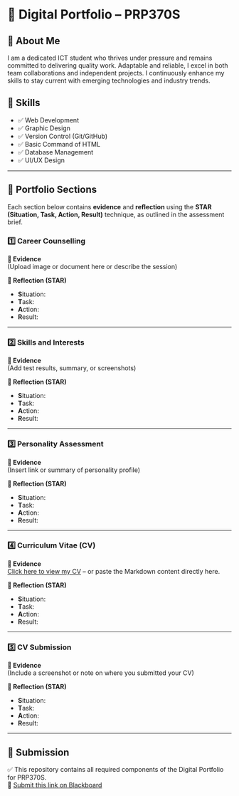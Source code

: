 # 💼 Digital Portfolio – PRP370S

## 👤 About Me

I am a dedicated ICT student who thrives under pressure and remains committed to delivering quality work. Adaptable and reliable, I excel in both team collaborations and independent projects. I continuously enhance my skills to stay current with emerging technologies and industry trends.

## 🧠 Skills

- ✅ Web Development  
- ✅ Graphic Design  
- ✅ Version Control (Git/GitHub)  
- ✅ Basic Command of HTML  
- ✅ Database Management  
- ✅ UI/UX Design  

---

## 📌 Portfolio Sections

Each section below contains **evidence** and **reflection** using the **STAR (Situation, Task, Action, Result)** technique, as outlined in the assessment brief.

### 1️⃣ Career Counselling

**📎 Evidence**  
(Upload image or document here or describe the session)

**📝 Reflection (STAR)**  
- **S**ituation:  
- **T**ask:  
- **A**ction:  
- **R**esult:  

---

### 2️⃣ Skills and Interests

**📎 Evidence**  
(Add test results, summary, or screenshots)

**📝 Reflection (STAR)**  
- **S**ituation:  
- **T**ask:  
- **A**ction:  
- **R**esult:  

---

### 3️⃣ Personality Assessment

**📎 Evidence**  
(Insert link or summary of personality profile)

**📝 Reflection (STAR)**  
- **S**ituation:  
- **T**ask:  
- **A**ction:  
- **R**esult:  

---

### 4️⃣ Curriculum Vitae (CV)

**📎 Evidence**  
[Click here to view my CV](./cv.md) – or paste the Markdown content directly here.

**📝 Reflection (STAR)**  
- **S**ituation:  
- **T**ask:  
- **A**ction:  
- **R**esult:  

---

### 5️⃣ CV Submission

**📎 Evidence**  
(Include a screenshot or note on where you submitted your CV)

**📝 Reflection (STAR)**  
- **S**ituation:  
- **T**ask:  
- **A**ction:  
- **R**esult:  

---

## 📎 Submission

✅ This repository contains all required components of the Digital Portfolio for PRP370S.  
🔗 [Submit this link on Blackboard](https://github.com/your-username/digital-portfolio)


